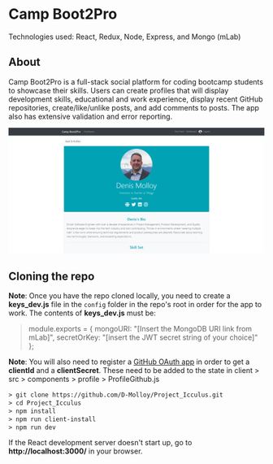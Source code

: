# Camp Boot2Pro

Technologies used: React, Redux, Node, Express, and Mongo (mLab)

## About

Camp Boot2Pro is a full-stack social platform for coding bootcamp students to showcase their skills. Users can create profiles that will display development skills, educational and work experience, display recent GitHub repositories, create/like/unlike posts, and add comments to posts. The app also has extensive validation and error reporting.

![Camp Boot2Pro Profile Screen](cb2p-profile.PNG)

## Cloning the repo

**Note**: Once you have the repo cloned locally, you need to create a **keys_dev.js** file in the `config` folder in the repo's root in order for the app to work. The contents of **keys_dev.js** must be:

> module.exports = {
> mongoURI: "[Insert the MongoDB URI link from mLab]",
> secretOrKey: "[insert the JWT secret string of your choice]"
> };

**Note**: You will also need to register a [GitHub OAuth app](https://github.com/settings/applications/new) in order to get a **clientId** and a **clientSecret**. These need to be added to the state in client > src > components > profile > ProfileGithub.js

```
> git clone https://github.com/D-Molloy/Project_Icculus.git
> cd Project_Icculus
> npm install
> npm run client-install
> npm run dev
```

If the React development server doesn't start up, go to **http://localhost:3000/** in your browser.
